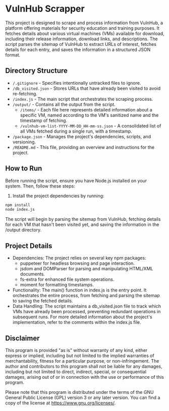 # VulnHub Scrapper

This project is designed to scrape and process information from VulnHub, a platform offering materials for security education and training purposes. It fetches details about various virtual machines (VMs) available for download, including their release information, download links, and descriptions. The script parses the sitemap of VulnHub to extract URLs of interest, fetches details for each entry, and saves the information in a structured JSON format.

## Directory Structure

- `/.gitignore` - Specifies intentionally untracked files to ignore.
- `/db_visited.json` - Stores URLs that have already been visited to avoid re-fetching.
- `/index.js` - The main script that orchestrates the scraping process.
- `/output/` - Contains all the output from the script.
  - `/items/` - Each file here represents detailed information about a specific VM, named according to the VM's sanitized name and the timestamp of fetching.
  - `/vulnhub-vm-list-YYYY-MM-DD_HH-mm-ss.json` - A consolidated list of all VMs fetched during a single run, with a timestamp.
- `/package.json` - Manages the project's dependencies, scripts, and versioning.
- `/README.md` - This file, providing an overview and instructions for the project.

## How to Run

Before running the script, ensure you have Node.js installed on your system. Then, follow these steps:

1. Install the project dependencies by running:

```sh
npm install
node index.js
```

The script will begin by parsing the sitemap from VulnHub, fetching details for each VM that hasn't been visited yet, and saving the information in the /output directory.

## Project Details

- Dependencies: The project relies on several key npm packages:
  - puppeteer for headless browsing and page interaction.
  - jsdom and DOMParser for parsing and manipulating HTML/XML documents.
  - fs-extra for enhanced file system operations.
  - moment for formatting timestamps.
- Functionality: The main() function in index.js is the entry point. It orchestrates the entire process, from fetching and parsing the sitemap to saving the fetched details.
- Data Handling: The script maintains a db_visited.json file to track which VMs have already been processed, preventing redundant operations in subsequent runs.
For more detailed information about the project's implementation, refer to the comments within the index.js file.

## Disclaimer

This program is provided "as is" without warranty of any kind, either express or implied, including but not limited to the implied warranties of merchantability, fitness for a particular purpose, or non-infringement. The author and contributors to this program shall not be liable for any damages, including but not limited to direct, indirect, special, or consequential damages, arising out of or in connection with the use or performance of this program.

Please note that this program is distributed under the terms of the GNU General Public License (GPL) version 3 or any later version. You can find a copy of the license at <https://www.gnu.org/licenses/>.
